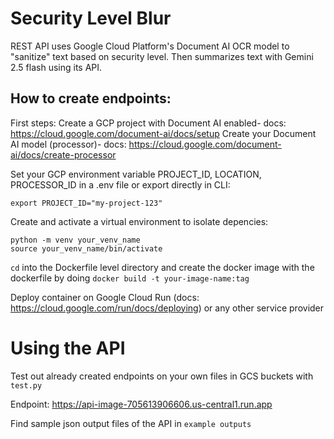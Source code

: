 # Security Level Blur

REST API uses Google Cloud Platform's Document AI OCR model to "sanitize" text based on security level. Then summarizes text with Gemini 2.5 flash using its API.

## How to create endpoints:

First steps:
Create a GCP project with Document AI enabled- docs: https://cloud.google.com/document-ai/docs/setup
Create your Document AI model (processor)- docs: https://cloud.google.com/document-ai/docs/create-processor
   
Set your GCP environment variable PROJECT_ID, LOCATION, PROCESSOR_ID in a .env file or export directly in CLI:
```
export PROJECT_ID="my-project-123"
```

Create and activate a virtual environment to isolate depencies:
```
python -m venv your_venv_name
source your_venv_name/bin/activate
```

`cd` into the Dockerfile level directory and create the docker image with the dockerfile by doing `docker build -t your-image-name:tag`

Deploy container on Google Cloud Run (docs: https://cloud.google.com/run/docs/deploying) or any other service provider

# Using the API

Test out already created endpoints on your own files in GCS buckets with `test.py`

Endpoint: https://api-image-705613906606.us-central1.run.app

Find sample json output files of the API in `example outputs`


